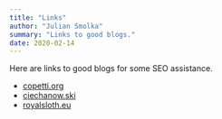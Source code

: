 ```yaml
---
title: "Links"
author: "Julian Smolka"
summary: "Links to good blogs."
date: 2020-02-14
---
```

Here are links to good blogs for some SEO assistance.
- [copetti.org](https://www.copetti.org/)
- [ciechanow.ski](https://ciechanow.ski/)
- [royalsloth.eu](https://blog.royalsloth.eu/)
